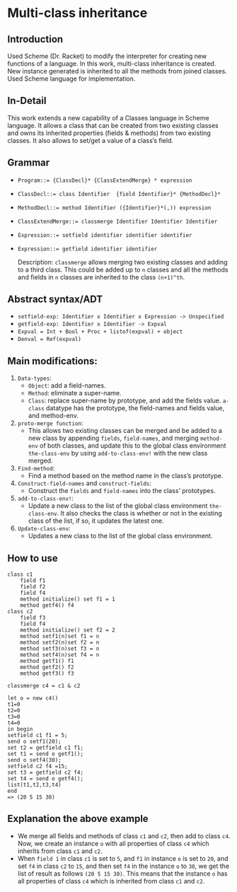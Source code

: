 # Multi-class inheritance
## Introduction
Used Scheme (Dr. Racket) to modify the interpreter for creating new functions of a language. In this work, multi-class inheritance is created. New instance generated is inherited to all the methods from joined classes. Used Scheme language for implementation.

## In-Detail
This work extends a new capability of a Classes language in Scheme language. It allows a class that can be created from two existing classes and owns its inherited properties (fields & methods) from two existing classes. It also allows to set/get a value of a class’s field.

## Grammar
* `Program::= {ClassDecl}* {ClassExtendMerge} * expression`
* `ClassDecl::= class Identifier 
		{field Identifier}*
		{MethodDecl}*`
* `MethodDecl::= method Identifier
		({Identifier}*(,))
		expression`
* `ClassExtendMerge::= classmerge Identifier Identifier Identifier`
* `Expression::= setfield identifier identifier identifier`
* `Expression::= getfield identifier identifier`

	Description: `classmerge` allows merging two existing classes and adding to a third class. This could be added up to `n` classes and all the methods and fields in `n` classes are inherited to the class `(n+1)^th`.

## Abstract syntax/ADT
* `setfield-exp: Identifier x Identifier x Expression -> Unspecified`
* `getfield-exp: Identifier x Identifier -> Expval`
* `Expval = Int + Bool + Proc + listof(expval) + object`
* `Denval = Ref(expval)`

## Main modifications:
1. `Data-types`:
	* `Object`: add a field-names.
	* `Method`: eliminate a super-name.
	* `Class`: replace super-name by prototype, and add the fields value.
		`a-class` datatype has the prototype, the field-names and fields value, and method-env.
2. `proto-merge function`:
	* This allows two existing classes can be merged and be added to a new class by appending `fields`, `field-names`, and merging `method-env` of both classes, and update this to the global class environment `the-class-env` by using `add-to-class-env!` with the new class merged.
3. `Find-method`: 
	* Find a method based on the method name in the class’s prototype.
4. `Construct-field-names` and `construct-fields`:
	* Construct the `fields` and `field-names` into the class’ prototypes.
5. `add-to-class-env!`:
	* Update a new class to the list of the global class environment `the-class-env`. It also checks the class is whether or not in the existing class of the list, if so, it updates the latest one.
6. `Update-class-env`:
	* Updates a new class to the list of the global class environment.

## How to use 
	class c1
		field f1
		field f2
		field f4
		method initialize() set f1 = 1
		method getf4() f4
	class c2
		field f3
		field f4
		method initialize() set f2 = 2
		method setf1(n)set f1 = n
		method setf2(n)set f2 = n
		method setf3(n)set f3 = n
		method setf4(n)set f4 = n
		method getf1() f1
		method getf2() f2
		method getf3() f3
	
	classmerge c4 = c1 & c2
	
	let o = new c4()
	t1=0
	t2=0
	t3=0
	t4=0
	in begin
	setfield c1 f1 = 5;
	send o setf1(20);
	set t2 = getfield c1 f1;
	set t1 = send o getf1();
	send o setf4(30);
	setfield c2 f4 =15;
	set t3 = getfield c2 f4;
	set t4 = send o getf4();
	list(t1,t2,t3,t4)
	end
	=> (20 5 15 30)

## Explanation the above example
* We merge all fields and methods of class `c1` and `c2`, then add to class `c4`. Now, we create an instance `o` with all properties of class `c4` which inherits from class `c1` and `c2`.
* When `field 1` in class `c1` is set to `5`, and `f1` in instance `o` is set to `20`, and set `f4` in class `c2` to `15`, and then set `f4` in the instance `o` to `30`, we get the list of result as follows `(20 5 15 30)`. This means that the instance `o` has all properties of class `c4` which is inherited from class `c1` and `c2`.

